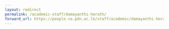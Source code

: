 ```yaml
---
layout: redirect
permalink: /academic-staff/damayanthi-herath/
forward_url: https://people.ce.pdn.ac.lk/staff/academic/damayanthi-herath/
---
```

